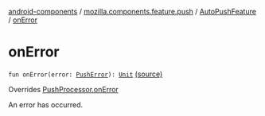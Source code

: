 [android-components](../../index.md) / [mozilla.components.feature.push](../index.md) / [AutoPushFeature](index.md) / [onError](./on-error.md)

# onError

`fun onError(error: `[`PushError`](../../mozilla.components.concept.push/-push-error/index.md)`): `[`Unit`](https://kotlinlang.org/api/latest/jvm/stdlib/kotlin/-unit/index.html) [(source)](https://github.com/mozilla-mobile/android-components/blob/master/components/feature/push/src/main/java/mozilla/components/feature/push/AutoPushFeature.kt#L182)

Overrides [PushProcessor.onError](../../mozilla.components.concept.push/-push-processor/on-error.md)

An error has occurred.

